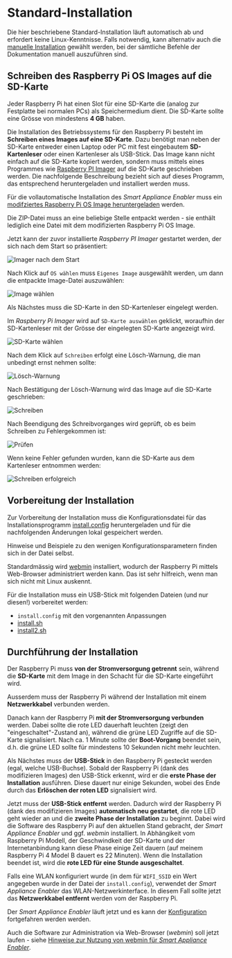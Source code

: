 # Standard-Installation

Die hier beschriebene Standard-Installation läuft automatisch ab und erfordert keine Linux-Kenntnisse. Falls notwendig, kann alternativ auch die [manuelle Installation](ManualInstallation_DE.md) gewählt werden, bei der sämtliche Befehle der Dokumentation manuell auszuführen sind.

## Schreiben des Raspberry Pi OS Images auf die SD-Karte  
Jeder Raspberry Pi hat einen Slot für eine SD-Karte die (analog zur Festplatte bei normalen PCs) als Speichermedium dient. Die SD-Karte sollte eine Grösse von mindestens **4 GB** haben.

Die Installation des Betriebssystems für den Raspberry Pi besteht im **Schreiben eines Images auf eine SD-Karte**. Dazu benötigt man neben der SD-Karte entweder einen Laptop oder PC mit fest eingebautem **SD-Kartenleser** oder einen Kartenleser als USB-Stick. Das Image kann nicht einfach auf die SD-Karte kopiert werden, sondern muss mittels eines Programmes wie [Raspberry PI Imager](https://www.raspberrypi.org/software/) auf die SD-Karte geschrieben werden. Die nachfolgende Beschreibung bezieht sich auf dieses Programm, das entsprechend heruntergeladen und installiert werden muss.

Für die vollautomatische Installation des *Smart Appliance Enabler*  muss ein [modifziertes Raspberry Pi OS Image heruntergeladen](https://github.com/camueller/RaspiOSImageAutorunUSBShellScript/releases) werden.

Die ZIP-Datei muss an eine beliebige Stelle entpackt werden - sie enthält lediglich eine Datei mit dem modifizierten Raspberry Pi OS Image.

Jetzt kann der zuvor installierte *Raspberry PI Imager* gestartet werden, der sich nach dem Start so präsentiert:

![Imager nach dem Start](../pics/install/imager_initial.png)

Nach Klick auf `OS wählen` muss `Eigenes Image` ausgewählt werden, um dann die entpackte Image-Datei auszuwählen:

![Image wählen](../pics/install/imager_choose_image.png)

Als Nächstes muss die SD-Karte in den SD-Kartenleser eingelegt werden.

Im *Raspberry Pi Imager* wird auf `SD-Karte auswählen` geklickt, woraufhin der SD-Kartenleser mit der Grösse der eingelegten SD-Karte angezeigt wird.     

![SD-Karte wählen](../pics/install/imager_choose_drive.png)

Nach dem Klick auf `Schreiben` erfolgt eine Lösch-Warnung, die man unbedingt ernst nehmen sollte:

![Lösch-Warnung](../pics/install/imager_erase_warning.png)

Nach Bestätigung der Lösch-Warnung wird das Image auf die SD-Karte geschrieben:

![Schreiben](../pics/install/imager_write.png)

Nach Beendigung des Schreibvorganges wird geprüft, ob es beim Schreiben zu Fehlergekommen ist:

![Prüfen](../pics/install/imager_verify.png)

Wenn keine Fehler gefunden wurden, kann die SD-Karte aus dem Kartenleser entnommen werden:

![Schreiben erfolgreich](../pics/install/imager_success.png)

## Vorbereitung der Installation

Zur Vorbereitung der Installation muss die Konfigurationsdatei für das Installationsprogramm [install.config](https://raw.githubusercontent.com/camueller/SmartApplianceEnabler/master/install/install.config) heruntergeladen und für die nachfolgenden Änderungen lokal gespeichert werden.

Hinweise und Beispiele zu den wenigen Konfigurationsparametern finden sich in der Datei selbst. 

Standardmässig wird [webmin](https://www.webmin.com) installiert, wodurch der Raspberry Pi mittels Web-Browser administriert werden kann. Das ist sehr hilfreich, wenn man sich nicht mit Linux auskennt.

Für die Installation muss ein USB-Stick mit folgenden Dateien (und nur diesen!) vorbereitet werden:
- `install.config` mit den vorgenannten Anpassungen
- [install.sh](https://raw.githubusercontent.com/camueller/SmartApplianceEnabler/master/install/install.sh)
- [install2.sh](https://raw.githubusercontent.com/camueller/SmartApplianceEnabler/master/install/install2.sh)

## Durchführung der Installation

Der Raspberry Pi muss **von der Stromversorgung getrennt** sein, während die **SD-Karte** mit dem Image in den Schacht für die SD-Karte eingeführt wird.

Ausserdem muss der Raspberry Pi während der Installation mit einem **Netzwerkkabel** verbunden werden.

Danach kann der Raspberry Pi **mit der Stromversorgung verbunden** werden. Dabei sollte die rote LED dauerhaft leuchten (zeigt den "eingeschaltet"-Zustand an), während die grüne LED Zugriffe auf die SD-Karte signalisiert. Nach ca. 1 Minute sollte der **Boot-Vorgang** beendet sein, d.h. die grüne LED sollte für mindestens 10 Sekunden nicht mehr leuchten.

Als Nächstes muss der **USB-Stick** in den Raspberry Pi gesteckt werden (egal, welche USB-Buchse). Sobald der Raspberry Pi (dank des modifizieren Images) den USB-Stick erkennt, wird er die **erste Phase der Installation** ausführen. Diese dauert nur einige Sekunden, wobei des Ende durch das **Erlöschen der roten LED** signalisiert wird. 

Jetzt muss der **USB-Stick entfernt** werden. Dadurch wird der Raspberry Pi (dank des modifizieren Images) **automatisch neu gestartet**, die rote LED geht wieder an und die **zweite Phase der Installation** zu beginnt. Dabei wird die Software des Raspberry Pi auf den aktuellen Stand gebracht, der *Smart Appliance Enabler* und ggf. *webmin* installiert. In Abhängikeit vom Raspberry Pi Modell, der Geschwindkeit der SD-Karte und der Internetanbindung kann diese Phase einige Zeit dauern (auf meinem Raspberry Pi 4 Model B dauert es 22 Minuten). Wenn die Installation beendet ist, wird die **rote LED für eine Stunde ausgeschaltet**.

Falls eine WLAN konfiguriert wurde (in dem für `WIFI_SSID` ein Wert angegeben wurde in der Datei der `install.config`), verwendet der *Smart Appliance Enabler* das WLAN-Netzwerkinterface. In diesem Fall sollte jetzt das **Netzwerkkabel entfernt** werden vom der Raspberry Pi.   

Der *Smart Appliance Enabler* läuft jetzt und es kann der [Konfiguration](Configuration_DE.md) fortgefahren werden werden.

Auch die Software zur Administration via Web-Browser (*webmin*) soll jetzt laufen - siehe [Hinweise zur Nutzung von webmin für *Smart Appliance Enabler*](Webmin_DE.md).